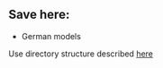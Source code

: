 ## Save here:

- German models

Use directory structure described [here](templates/saved_models_templates)